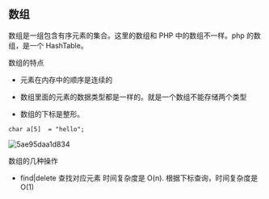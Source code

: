 ## 数组

数组是一组包含有序元素的集合。这里的数组和 PHP 中的数组不一样。php 的数组，是一个 HashTable。

数组的特点

- 元素在内存中的顺序是连续的

- 数组里面的元素的数据类型都是一样的。就是一个数组不能存储两个类型

- 数组的下标是整形。

```c_cpp
char a[5]  = "hello";
```

![5ae95daa1d834](https://i.loli.net/2018/05/02/5ae95daa1d834.jpg)


数组的几种操作

- find|delete 查找对应元素 时间复杂度是 O(n). 根据下标查询，时间复杂度是 O(1)




